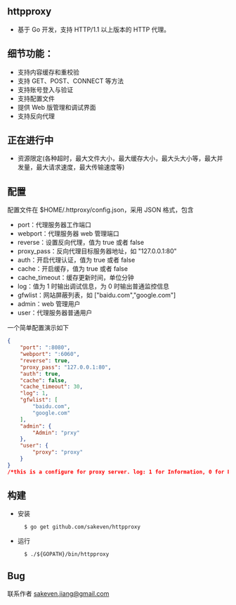 ## httpproxy
* 基于 Go 开发，支持 HTTP/1.1 以上版本的 HTTP 代理。

## 细节功能：
* 支持内容缓存和重校验
* 支持 GET、POST、CONNECT 等方法
* 支持账号登入与验证
* 支持配置文件
* 提供 Web 版管理和调试界面
* 支持反向代理

## 正在进行中
* 资源限定(各种超时，最大文件大小，最大缓存大小，最大头大小等，最大并发量，最大请求速度，最大传输速度等)

## 配置
  
配置文件在 $HOME/.httproxy/config.json，采用 JSON 格式，包含

* port：代理服务器工作端口
* webport：代理服务器 web 管理端口
* reverse：设置反向代理，值为 true 或者 false
* proxy_pass：反向代理目标服务器地址，如 "127.0.0.1:80"
* auth：开启代理认证，值为 true 或者 false
* cache：开启缓存，值为 true 或者 false
* cache_timeout：缓存更新时间，单位分钟
* log：值为 1 时输出调试信息，为 0 时输出普通监控信息
* gfwlist：网站屏蔽列表，如 ["baidu.com","google.com"]
* admin：web 管理用户
* user：代理服务器普通用户

一个简单配置演示如下

```json
{
    "port": ":8080",
    "webport": ":6060",
    "reverse": true,
    "proxy_pass": "127.0.0.1:80",
    "auth": true,
    "cache": false,
    "cache_timeout": 30,
    "log": 1,
    "gfwlist": [
        "baidu.com",
        "google.com"
    ],
    "admin": {
        "Admin": "prxy"
    },
    "user": {
        "proxy": "proxy"
    }
}
/*this is a configure for proxy server. log: 1 for Information, 0 for DebugInfor*/
```

## 构建
* 安装

        $ go get github.com/sakeven/httpproxy

* 运行

        $ ./${GOPATH}/bin/httpproxy

## Bug 
联系作者 sakeven.jiang@gmail.com
